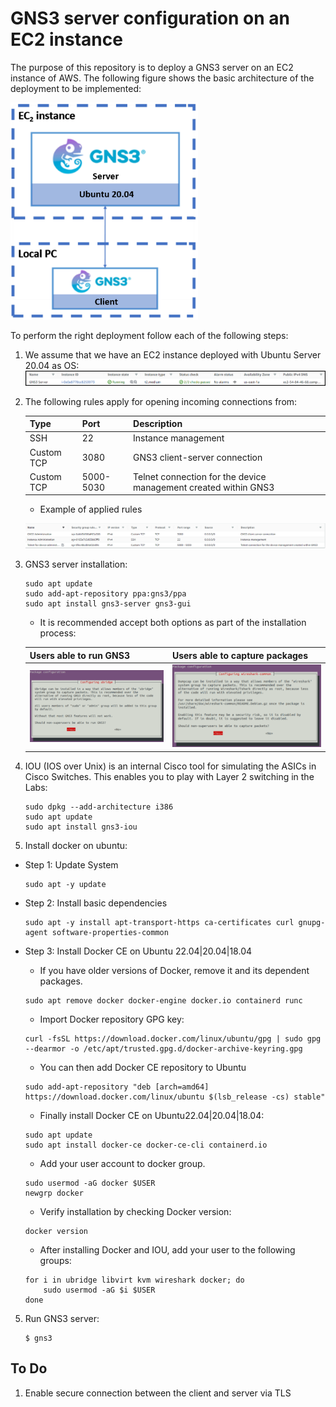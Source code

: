 # GNS3 server configuration on an EC2 instance

The purpose of this repository is to deploy a GNS3 server on an EC2 instance of AWS. The following figure shows the basic architecture of the deployment to be implemented:

<img src="img/client-server.png" alt="drawing" width="300"/>

To perform the right deployment follow each of the following steps:

1. We assume that we have an EC2 instance deployed with Ubuntu Server 20.04 as OS:
    ![](img/ec2.png)

2. The following rules apply for opening incoming connections from:

    | Type        | Port      | Description                                                     |
    |-------------|-----------|-----------------------------------------------------------------|
    | SSH         | 22        | Instance management                                             |
    | Custom TCP  | 3080      | GNS3 client-server connection                                   |
    | Custom TCP  | 5000-5030 | Telnet connection for the device management created within GNS3 |

    - Example of applied rules
    
    ![](img/ports.png)

3. GNS3 server installation:

    ```console
    sudo apt update
    sudo add-apt-repository ppa:gns3/ppa
    sudo apt install gns3-server gns3-gui
    ```

    - It is recommended accept both options as part of the installation process:

    | Users able to run GNS3| Users able to capture packages |
    |-------------|-----------|
    | ![](img/install-gns3-ubuntu-01.png) | ![](img/install-gns3-ubuntu-02.png) |

    
4. IOU (IOS over Unix) is an internal Cisco tool for simulating the ASICs in Cisco Switches. This enables you to play with Layer 2 switching in the Labs:

    ```console
    sudo dpkg --add-architecture i386
    sudo apt update
    sudo apt install gns3-iou
    ```

5. Install docker on ubuntu:

-  Step 1: Update System

    ```console
    sudo apt -y update
    ```
- Step 2: Install basic dependencies
    ```console
    sudo apt -y install apt-transport-https ca-certificates curl gnupg-agent software-properties-common
    ```

- Step 3: Install Docker CE on Ubuntu 22.04|20.04|18.04
    - If you have older versions of Docker, remove it and its dependent packages.

    ```console
    sudo apt remove docker docker-engine docker.io containerd runc
    ```
    - Import Docker repository GPG key:

    ```console
    curl -fsSL https://download.docker.com/linux/ubuntu/gpg | sudo gpg --dearmor -o /etc/apt/trusted.gpg.d/docker-archive-keyring.gpg
    ```
    - You can then add Docker CE repository to Ubuntu

    ```console
    sudo add-apt-repository "deb [arch=amd64] https://download.docker.com/linux/ubuntu $(lsb_release -cs) stable"
    ```
    
    - Finally install Docker CE on Ubuntu22.04|20.04|18.04:

    ```console
    sudo apt update
    sudo apt install docker-ce docker-ce-cli containerd.io
    ```

    - Add your user account to docker group.

    ```console
    sudo usermod -aG docker $USER
    newgrp docker
    ```
    
    - Verify installation by checking Docker version:

    ```console
    docker version
    ```

    - After installing Docker and IOU, add your user to the following groups:

    ```console
    for i in ubridge libvirt kvm wireshark docker; do
        sudo usermod -aG $i $USER
    done
    ```

5. Run GNS3 server:

    ```console
    $ gns3
    ```

## To Do

1. Enable secure connection between the client and server via TLS
